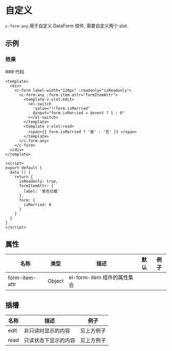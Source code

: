 # 自定义

`c-form-any`
用于自定义 DataForm 控件, 需要自定义两个 slot.

## 示例

### 效果

<Demo>
  <AnyDemo />
</Demo>
### 代码

```vue
<template>
  <div>
    <c-form label-width="120px" :readonly="isReadonly">
      <c-form-any :form-item-attr="formItemAttr">
        <template v-slot:edit>
          <el-switch
            :value="!!form.isMarried"
            @input="form.isMarried = $event ? 1 : 0"
          ></el-switch>
        </template>
        <template v-slot:read>
          <span>{{ form.isMarried ? '是' : '否' }} </span>
        </template>
      </c-form-any>
    </c-form>
  </div>
</template>

<script>
export default {
  data () {
    return {
      isReadonly: true,
      formItemAttr: {
        label: '是否已婚'
      },
      form: {
        isMarried: 0
      }
    }
  }
}
</script>
```

## 属性

| 名称           | 类型   | 描述                        | 默认 | 例子 |
| -------------- | ------ | --------------------------- | ---- | ---- |
| form-item-attr | Object | el-form-item 组件的属性集合 |      |

## 插槽

| 名称 | 描述                 | 例子       |
| ---- | -------------------- | ---------- |
| edit | 非只读时显示的内容   | 见上方例子 |
| read | 只读状态下显示的内容 | 见上方例子 |

```

```
